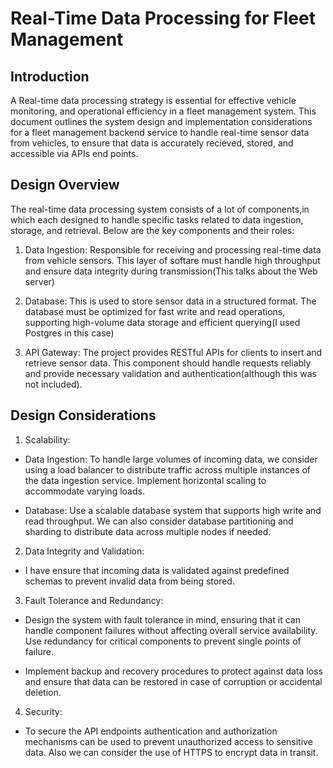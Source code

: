 # Real-Time Data Processing for Fleet Management

## Introduction

A Real-time data processing strategy is essential for effective vehicle monitoring, and operational efficiency in a fleet management system. This document outlines the system design and implementation considerations for a fleet management backend service to handle real-time sensor data from vehicles, to ensure that data is accurately recieved, stored, and accessible via APIs end points.

## Design Overview

The real-time data processing system consists of a lot of components,in which each designed to handle specific tasks related to data ingestion, storage, and retrieval. Below are the key components and their roles:

1. Data Ingestion: Responsible for receiving and processing real-time data from vehicle sensors. This layer of softare must handle high throughput and ensure data integrity during transmission(This talks about the Web server)

2. Database: This is used to store sensor data in a structured format. The database must be optimized for fast write and read operations, supporting high-volume data storage and efficient querying(I used Postgres in this case)

3. API Gateway: The project provides RESTful APIs for clients to insert and retrieve sensor data. This component should handle requests reliably and provide necessary validation and authentication(although this was not included).

## Design Considerations

1. Scalability:

- Data Ingestion: To handle large volumes of incoming data, we consider using a load balancer to distribute traffic across multiple instances of the data ingestion service. Implement horizontal scaling to accommodate varying loads.

- Database: Use a scalable database system that supports high write and read throughput. We can also consider database partitioning and sharding to distribute data across multiple nodes if needed.

2. Data Integrity and Validation:

- I have ensure that incoming data is validated against predefined schemas to prevent invalid data from being stored.

3. Fault Tolerance and Redundancy:

- Design the system with fault tolerance in mind, ensuring that it can handle component failures without affecting overall service availability. Use redundancy for critical components to prevent single points of failure.

- Implement backup and recovery procedures to protect against data loss and ensure that data can be restored in case of corruption or accidental deletion.

4. Security:

- To secure the API endpoints authentication and authorization mechanisms can be used to prevent unauthorized access to sensitive data. Also we can consider the use of HTTPS to encrypt data in transit.
